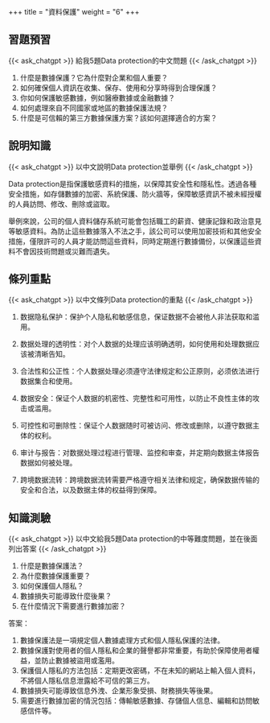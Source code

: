 +++
title = "資料保護"
weight = "6"
+++
## 習題預習
{{< ask_chatgpt >}}
給我5題Data protection的中文問題
{{< /ask_chatgpt >}}

1. 什麼是數據保護？它為什麼對企業和個人重要？
2. 如何確保個人資訊在收集、保存、使用和分享時得到合理保護？
3. 你如何保護敏感數據，例如醫療數據或金融數據？
4. 如何處理來自不同國家或地區的數據保護法規？
5. 什麼是可信賴的第三方數據保護方案？該如何選擇適合的方案？   

## 說明知識
{{< ask_chatgpt >}}
以中文說明Data protection並舉例
{{< /ask_chatgpt >}}

Data protection是指保護敏感資料的措施，以保障其安全性和隱私性。透過各種安全措施，如存儲數據的加密、系統保護、防火牆等，保障敏感資訊不被未經授權的人員訪問、修改、刪除或盜取。

舉例來說，公司的個人資料儲存系統可能會包括職工的薪資、健康記錄和政治意見等敏感資料。為防止這些數據落入不法之手，該公司可以使用加密技術和其他安全措施，僅限許可的人員才能訪問這些資料，同時定期進行數據備份，以保護這些資料不會因技術問題或災難而遺失。   

## 條列重點
{{< ask_chatgpt >}}
以中文條列Data protection的重點
{{< /ask_chatgpt >}}

1. 数据隐私保护：保护个人隐私和敏感信息，保证数据不会被他人非法获取和滥用。

2. 数据处理的透明性：对个人数据的处理应该明确透明，如何使用和处理数据应该被清晰告知。

3. 合法性和公正性：个人数据处理必须遵守法律规定和公正原则，必须依法进行数据集合和使用。

4. 数据安全：保证个人数据的机密性、完整性和可用性，以防止不良性主体的攻击或滥用。

5. 可控性和可删除性：保证个人数据随时可被访问、修改或删除，以遵守数据主体的权利。

6. 审计与报告：对数据处理过程进行管理、监控和审查，并定期向数据主体报告数据如何被处理。

7. 跨境数据流转：跨境数据流转需要严格遵守相关法律和规定，确保数据传输的安全和合法，以及数据主体的权益得到保障。   

## 知識測驗
{{< ask_chatgpt >}}
以中文給我5題Data protection的中等難度問題，並在後面列出答案
{{< /ask_chatgpt >}}

1. 什麼是數據保護法？
2. 為什麼數據保護重要？
3. 如何保護個人隱私？
4. 數據損失可能導致什麼後果？
5. 在什麼情況下需要進行數據加密？

答案：
1. 數據保護法是一項規定個人數據處理方式和個人隱私保護的法律。
2. 數據保護對使用者的個人隱私和企業的聲譽都非常重要，有助於保障使用者權益，並防止數據被盜用或濫用。
3. 保護個人隱私的方法包括：定期更改密碼，不在未知的網站上輸入個人資料，不將個人隱私信息泄露給不可信的第三方。
4. 數據損失可能導致信息外洩、企業形象受損、財務損失等後果。
5. 需要進行數據加密的情況包括：傳輸敏感數據、存儲個人信息、編輯和訪問敏感信件等。   

